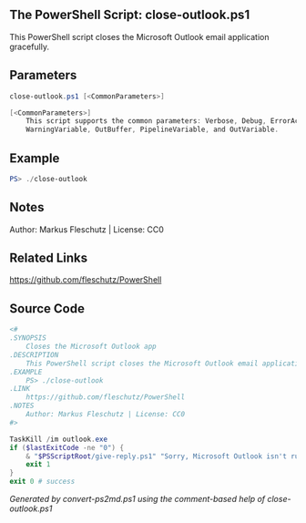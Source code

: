 ## The PowerShell Script: close-outlook.ps1

This PowerShell script closes the Microsoft Outlook email application gracefully.

## Parameters
```powershell
close-outlook.ps1 [<CommonParameters>]

[<CommonParameters>]
    This script supports the common parameters: Verbose, Debug, ErrorAction, ErrorVariable, WarningAction, 
    WarningVariable, OutBuffer, PipelineVariable, and OutVariable.
```

## Example
```powershell
PS> ./close-outlook

```

## Notes
Author: Markus Fleschutz | License: CC0

## Related Links
https://github.com/fleschutz/PowerShell

## Source Code
```powershell
<#
.SYNOPSIS
	Closes the Microsoft Outlook app
.DESCRIPTION
	This PowerShell script closes the Microsoft Outlook email application gracefully.
.EXAMPLE
	PS> ./close-outlook
.LINK
	https://github.com/fleschutz/PowerShell
.NOTES
	Author: Markus Fleschutz | License: CC0
#>

TaskKill /im outlook.exe
if ($lastExitCode -ne "0") {
	& "$PSScriptRoot/give-reply.ps1" "Sorry, Microsoft Outlook isn't running."
	exit 1
}
exit 0 # success
```

*Generated by convert-ps2md.ps1 using the comment-based help of close-outlook.ps1*
